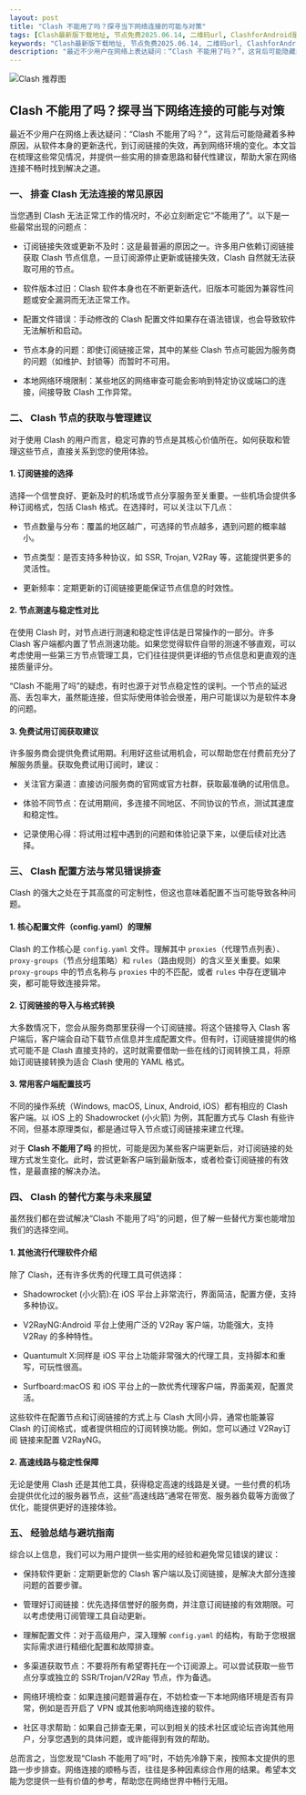 ```yaml
---
layout: post
title: "Clash 不能用了吗？探寻当下网络连接的可能与对策"
tags: [Clash最新版下载地址, 节点免费2025.06.14, 二维码url, ClashforAndroid是什么, clashforwindows怎么用, 2025年免费SSR节点账号]
keywords: "Clash最新版下载地址, 节点免费2025.06.14, 二维码url, ClashforAndroid是什么, clashforwindows怎么用, 2025年免费SSR节点账号"
description: "最近不少用户在网络上表达疑问：“Clash 不能用了吗？”，这背后可能隐藏着多种原因，从软件本身的更新迭代，到订阅链接的失效，再到网络环境的变化。本文旨在梳理这些常见情况，并提供一些实用的排查思路和替代性建议，帮助大家在网络连接不畅时找到解决之道。"
---
```


![Clash 推荐图](https://clashjd.github.io/assets/img/机场节点购买.png)

## Clash 不能用了吗？探寻当下网络连接的可能与对策

最近不少用户在网络上表达疑问：“Clash 不能用了吗？”，这背后可能隐藏着多种原因，从软件本身的更新迭代，到订阅链接的失效，再到网络环境的变化。本文旨在梳理这些常见情况，并提供一些实用的排查思路和替代性建议，帮助大家在网络连接不畅时找到解决之道。

### 一、 排查 Clash 无法连接的常见原因

当您遇到 Clash 无法正常工作的情况时，不必立刻断定它“不能用了”。以下是一些最常出现的问题点：

- 订阅链接失效或更新不及时：这是最普遍的原因之一。许多用户依赖订阅链接获取 Clash 节点信息，一旦订阅源停止更新或链接失效，Clash 自然就无法获取可用的节点。

- 软件版本过旧：Clash 软件本身也在不断更新迭代，旧版本可能因为兼容性问题或安全漏洞而无法正常工作。

- 配置文件错误：手动修改的 Clash 配置文件如果存在语法错误，也会导致软件无法解析和启动。

- 节点本身的问题：即使订阅链接正常，其中的某些 Clash 节点可能因为服务商的问题（如维护、封锁等）而暂时不可用。

- 本地网络环境限制：某些地区的网络审查可能会影响到特定协议或端口的连接，间接导致 Clash 工作异常。

### 二、 Clash 节点的获取与管理建议

对于使用 Clash 的用户而言，稳定可靠的节点是其核心价值所在。如何获取和管理这些节点，直接关系到您的使用体验。

#### 1. 订阅链接的选择

选择一个信誉良好、更新及时的机场或节点分享服务至关重要。一些机场会提供多种订阅格式，包括 Clash 格式。在选择时，可以关注以下几点：

- 节点数量与分布：覆盖的地区越广，可选择的节点越多，遇到问题的概率越小。

- 节点类型：是否支持多种协议，如 SSR, Trojan, V2Ray 等，这能提供更多的灵活性。

- 更新频率：定期更新的订阅链接更能保证节点信息的时效性。

#### 2. 节点测速与稳定性对比

在使用 Clash 时，对节点进行测速和稳定性评估是日常操作的一部分。许多 Clash 客户端都内置了节点测速功能。如果您觉得软件自带的测速不够直观，可以考虑使用一些第三方节点管理工具，它们往往提供更详细的节点信息和更直观的连接质量评分。

“Clash 不能用了吗”的疑虑，有时也源于对节点稳定性的误判。一个节点的延迟高、丢包率大，虽然能连接，但实际使用体验会很差，用户可能误以为是软件本身的问题。

#### 3. 免费试用订阅获取建议

许多服务商会提供免费试用期。利用好这些试用机会，可以帮助您在付费前充分了解服务质量。获取免费试用订阅时，建议：

- 关注官方渠道：直接访问服务商的官网或官方社群，获取最准确的试用信息。

- 体验不同节点：在试用期间，多连接不同地区、不同协议的节点，测试其速度和稳定性。

- 记录使用心得：将试用过程中遇到的问题和体验记录下来，以便后续对比选择。

### 三、 Clash 配置方法与常见错误排查

Clash 的强大之处在于其高度的可定制性，但这也意味着配置不当可能导致各种问题。

#### 1. 核心配置文件（config.yaml）的理解

Clash 的工作核心是 `config.yaml` 文件。理解其中 `proxies`（代理节点列表）、`proxy-groups`（节点分组策略）和 `rules`（路由规则）的含义至关重要。如果 `proxy-groups` 中的节点名称与 `proxies` 中的不匹配，或者 `rules` 中存在逻辑冲突，都可能导致连接异常。

#### 2. 订阅链接的导入与格式转换

大多数情况下，您会从服务商那里获得一个订阅链接。将这个链接导入 Clash 客户端后，客户端会自动下载节点信息并生成配置文件。但有时，订阅链接提供的格式可能不是 Clash 直接支持的，这时就需要借助一些在线的订阅转换工具，将原始订阅链接转换为适合 Clash 使用的 YAML 格式。

#### 3. 常用客户端配置技巧

不同的操作系统（Windows, macOS, Linux, Android, iOS）都有相应的 Clash 客户端。以 iOS 上的 Shadowrocket (小火箭) 为例，其配置方式与 Clash 有些许不同，但基本原理类似，都是通过导入节点或订阅链接来建立代理。

对于 **Clash 不能用了吗** 的担忧，可能是因为某些客户端更新后，对订阅链接的处理方式发生变化。此时，尝试更新客户端到最新版本，或者检查订阅链接的有效性，是最直接的解决办法。

### 四、 Clash 的替代方案与未来展望

虽然我们都在尝试解决“Clash 不能用了吗”的问题，但了解一些替代方案也能增加我们的选择空间。

#### 1. 其他流行代理软件介绍

除了 Clash，还有许多优秀的代理工具可供选择：

- Shadowrocket (小火箭):在 iOS 平台上非常流行，界面简洁，配置方便，支持多种协议。

- V2RayNG:Android 平台上使用广泛的 V2Ray 客户端，功能强大，支持 V2Ray 的多种特性。

- Quantumult X:同样是 iOS 平台上功能非常强大的代理工具，支持脚本和重写，可玩性很高。

- Surfboard:macOS 和 iOS 平台上的一款优秀代理客户端，界面美观，配置灵活。

这些软件在配置节点和订阅链接的方式上与 Clash 大同小异，通常也能兼容 Clash 的订阅格式，或者提供相应的订阅转换功能。例如，您可以通过 V2Ray订阅 链接来配置 V2RayNG。

#### 2. 高速线路与稳定性保障

无论是使用 Clash 还是其他工具，获得稳定高速的线路是关键。一些付费的机场会提供优化过的服务器节点，这些“高速线路”通常在带宽、服务器负载等方面做了优化，能提供更好的连接体验。

### 五、 经验总结与避坑指南

综合以上信息，我们可以为用户提供一些实用的经验和避免常见错误的建议：

- 保持软件更新：定期更新您的 Clash 客户端以及订阅链接，是解决大部分连接问题的首要步骤。

- 管理好订阅链接：优先选择信誉好的服务商，并注意订阅链接的有效期限。可以考虑使用订阅管理工具自动更新。

- 理解配置文件：对于高级用户，深入理解 `config.yaml` 的结构，有助于您根据实际需求进行精细化配置和故障排查。

- 多渠道获取节点：不要将所有希望寄托在一个订阅源上。可以尝试获取一些节点分享或独立的 SSR/Trojan/V2Ray 节点，作为备选。

- 网络环境检查：如果连接问题普遍存在，不妨检查一下本地网络环境是否有异常，例如是否开启了 VPN 或其他影响网络连接的软件。

- 社区寻求帮助：如果自己排查无果，可以到相关的技术社区或论坛咨询其他用户，分享您遇到的具体问题，或许能得到有效的帮助。

总而言之，当您发现“Clash 不能用了吗”时，不妨先冷静下来，按照本文提供的思路一步步排查。网络连接的顺畅与否，往往是多种因素综合作用的结果。希望本文能为您提供一些有价值的参考，帮助您在网络世界中畅行无阻。